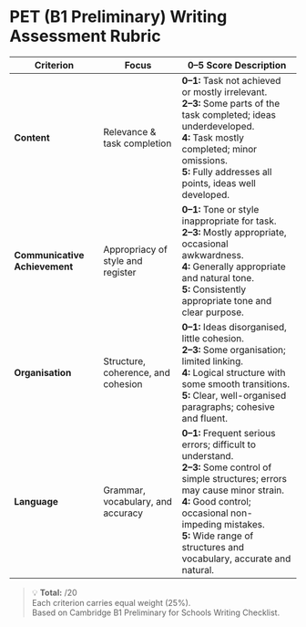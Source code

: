 # PET (B1 Preliminary) Writing Assessment Rubric

| Criterion | Focus | 0–5 Score Description |
|------------|--------|------------------------|
| **Content** | Relevance & task completion | **0–1:** Task not achieved or mostly irrelevant.<br>**2–3:** Some parts of the task completed; ideas underdeveloped.<br>**4:** Task mostly completed; minor omissions.<br>**5:** Fully addresses all points, ideas well developed. |
| **Communicative Achievement** | Appropriacy of style and register | **0–1:** Tone or style inappropriate for task.<br>**2–3:** Mostly appropriate, occasional awkwardness.<br>**4:** Generally appropriate and natural tone.<br>**5:** Consistently appropriate tone and clear purpose. |
| **Organisation** | Structure, coherence, and cohesion | **0–1:** Ideas disorganised, little cohesion.<br>**2–3:** Some organisation; limited linking.<br>**4:** Logical structure with some smooth transitions.<br>**5:** Clear, well-organised paragraphs; cohesive and fluent. |
| **Language** | Grammar, vocabulary, and accuracy | **0–1:** Frequent serious errors; difficult to understand.<br>**2–3:** Some control of simple structures; errors may cause minor strain.<br>**4:** Good control; occasional non-impeding mistakes.<br>**5:** Wide range of structures and vocabulary, accurate and natural. |

> 💡 **Total:** /20  
> Each criterion carries equal weight (25%).  
> Based on Cambridge B1 Preliminary for Schools Writing Checklist.